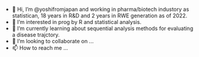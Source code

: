 - 👋 Hi, I’m @yoshifromjapan and working in pharma/biotech industory as statistican, 18 years in R&D and 2 years in RWE generation as of 2022.
- 👀 I’m interested in prog by R and statistical analysis.
- 🌱 I’m currently learning about sequential analysis methods for evaluating a disease trajctory. 
- 💞️ I’m looking to collaborate on ...
- 📫 How to reach me ...

<!---
yoshifromjapan/yoshifromjapan is a ✨ special ✨ repository because its `README.md` (this file) appears on your GitHub profile.
You can click the Preview link to take a look at your changes.
--->
